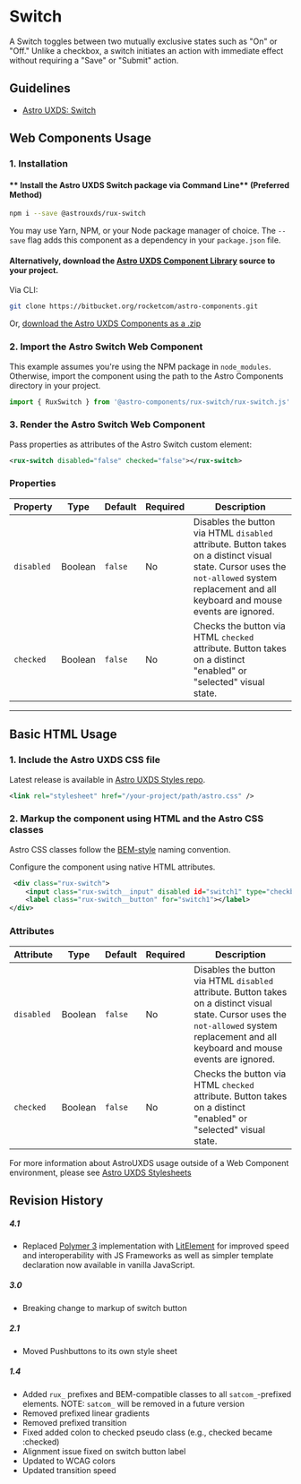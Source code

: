 # Switch

A Switch toggles between two mutually exclusive states such as "On" or "Off." Unlike a checkbox, a switch initiates an action with immediate effect without requiring a "Save" or "Submit" action.

## Guidelines

-   [Astro UXDS: Switch](http://www.astrouxds.com/ui-components/switch)

## Web Components Usage

### 1. Installation

#### ** Install the Astro UXDS Switch package via Command Line** (Preferred Method)

```sh
npm i --save @astrouxds/rux-switch
```

You may use Yarn, NPM, or your Node package manager of choice. The `--save` flag adds this component as a dependency in your `package.json` file.

#### **Alternatively**, download the [Astro UXDS Component Library](https://bitbucket.org/rocketcom/astro-components/src/master/) source to your project.

Via CLI:

```sh
git clone https://bitbucket.org/rocketcom/astro-components.git
```

Or, [download the Astro UXDS Components as a .zip](https://bitbucket.org/rocketcom/astro-components/get/master.zip)

### 2. Import the Astro Switch Web Component

This example assumes you're using the NPM package in `node_modules`. Otherwise, import the component using the path to the Astro Components directory in your project.

```javascript
import { RuxSwitch } from '@astro-components/rux-switch/rux-switch.js'
```

### 3. Render the Astro Switch Web Component

Pass properties as attributes of the Astro Switch custom element:

```xml
<rux-switch disabled="false" checked="false"></rux-switch>
```

### Properties

| Property   | Type    | Default | Required | Description                                                                                                                                                                                 |
| ---------- | ------- | ------- | -------- | ------------------------------------------------------------------------------------------------------------------------------------------------------------------------------------------- |
| `disabled` | Boolean | `false` | No       | Disables the button via HTML `disabled` attribute. Button takes on a distinct visual state. Cursor uses the `not-allowed` system replacement and all keyboard and mouse events are ignored. |
| `checked`  | Boolean | `false` | No       | Checks the button via HTML `checked` attribute. Button takes on a distinct "enabled" or "selected" visual state.                                                                            |

---

## Basic HTML Usage

### 1. Include the Astro UXDS CSS file

Latest release is available in [Astro UXDS Styles repo](https://bitbucket.org/rocketcom/astro-styles/src/master/).

```xml
<link rel="stylesheet" href="/your-project/path/astro.css" />
```

### 2. Markup the component using HTML and the Astro CSS classes

Astro CSS classes follow the [BEM-style](http://getbem.com/introduction/) naming convention.

Configure the component using native HTML attributes.

```xml
 <div class="rux-switch">
    <input class="rux-switch__input" disabled id="switch1" type="checkbox">
    <label class="rux-switch__button" for="switch1"></label>
</div>
```

### Attributes

| Attribute  | Type    | Default | Required | Description                                                                                                                                                                                 |
| ---------- | ------- | ------- | -------- | ------------------------------------------------------------------------------------------------------------------------------------------------------------------------------------------- |
| `disabled` | Boolean | `false` | No       | Disables the button via HTML `disabled` attribute. Button takes on a distinct visual state. Cursor uses the `not-allowed` system replacement and all keyboard and mouse events are ignored. |
| `checked`  | Boolean | `false` | No       | Checks the button via HTML `checked` attribute. Button takes on a distinct "enabled" or "selected" visual state.                                                                            |

For more information about AstroUXDS usage outside of a Web Component environment, please see [Astro UXDS Stylesheets](https://bitbucket.org/rocketcom/astro-styles)

## Revision History

##### **4.1**

-   Replaced [Polymer 3](https://www.polymer-project.org) implementation with [LitElement](https://lit-element.polymer-project.org/) for improved speed and interoperability with JS Frameworks as well as simpler template declaration now available in vanilla JavaScript.

##### **3.0**

-   Breaking change to markup of switch button

##### **2.1**

-   Moved Pushbuttons to its own style sheet

##### **1.4**

-   Added `rux_` prefixes and BEM-compatible classes to all `satcom_`-prefixed elements. NOTE: `satcom_` will be removed in a future version
-   Removed prefixed linear gradients
-   Removed prefixed transition
-   Fixed added colon to checked pseudo class (e.g., checked became :checked)
-   Alignment issue fixed on switch button label
-   Updated to WCAG colors
-   Updated transition speed

